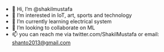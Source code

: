 - 👋 Hi, I’m @shakilmustafa
- 👀 I’m interested in IoT, art, sports and technology
- 🌱 I’m currently learning electrical system 
- 💞️ I’m looking to collaborate on ML
- 📫 you can reach me via twitter.com/ShakilMustafa or email: shanto2013@gmail.com 

<!---
shakilmustafa/shakilmustafa is a ✨ special ✨ repository because its `README.md` (this file) appears on your GitHub profile.
You can click the Preview link to take a look at your changes.
--->
